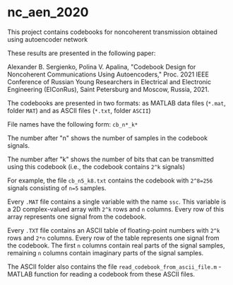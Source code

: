 # nc_aen_2020
This project contains codebooks for noncoherent transmission obtained using autoencoder network

These results are presented in the following paper:

Alexander B. Sergienko, Polina V. Apalina, "Codebook Design for Noncoherent Communications Using Autoencoders," Proc. 2021 IEEE Conference of Russian Young Researchers in Electrical and Electronic Engineering (EIConRus), Saint Petersburg and Moscow, Russia, 2021.

The codebooks are presented in two formats: as MATLAB data files (`*.mat`, folder `MAT`) and as ASCII files (`*.txt`, folder `ASCII`)

File names have the following form: `cb_n*_k*`

The number after "n" shows the number of samples in the codebook signals.

The number after "k" shows the number of bits that can be transmitted using this codebook (i.e., the codebook contains `2^k` signals)

For example, the file `cb_n5_k8.txt` contains the codebook with `2^8=256` signals consisting of `n=5` samples.

Every `.MAT` file contains a single variable with the name `ssc`. This variable is a 2D complex-valued array with `2^k` rows and `n` columns. Every row of this array represents one signal from the codebook.

Every `.TXT` file contains an ASCII table of floating-point numbers with `2^k` rows and `2*n` columns. Every row of the table represents one signal from the codebook. The first `n` columns contain real parts of the signal samples, remaining `n` columns contain imaginary parts of the signal samples. 

The ASCII folder also contains the file `read_codebook_from_ascii_file.m` - MATLAB function for reading a codebook from these ASCII files.
